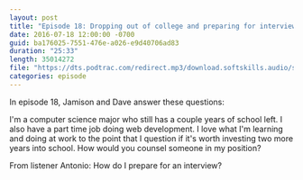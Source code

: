 ```yaml
---
layout: post
title: "Episode 18: Dropping out of college and preparing for interviews"
date: 2016-07-18 12:00:00 -0700
guid: ba176025-7551-476e-a026-e9d40706ad83
duration: "25:33"
length: 35014272
file: "https://dts.podtrac.com/redirect.mp3/download.softskills.audio/sse-018.mp3"
categories: episode
---
```






In episode 18, Jamison and  Dave answer these questions:

I'm a computer science major who still has a couple years of school left. I also have a part time job doing web development. I love what I'm learning and doing at work to the point that I question if it's worth investing two more years into school. How would you counsel someone in my position?

From listener Antonio: How do I prepare for an interview?



